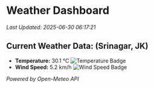 
# Weather Dashboard

_Last Updated: 2025-06-30 06:17:21_

## Current Weather Data: (Srinagar, JK)
- **Temperature:** 30.1 °C ![Temperature Badge](https://img.shields.io/badge/Temperature-High%20Temp-orange)
- **Wind Speed:** 5.2 km/h ![Wind Speed Badge](https://img.shields.io/badge/Wind%20Speed-Light%20Wind-blue)

*Powered by Open-Meteo API*
